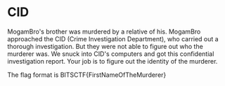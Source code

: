 # CID

MogamBro's brother was murdered by a relative of his. MogamBro approached the CID (Crime Investigation Department), who carried out a thorough investigation. But they were not able to figure out who the murderer was. We snuck into CID's computers and got this confidential investigation report. Your job is to figure out the identity of the murderer.

The flag format is BITSCTF{FirstNameOfTheMurderer}
